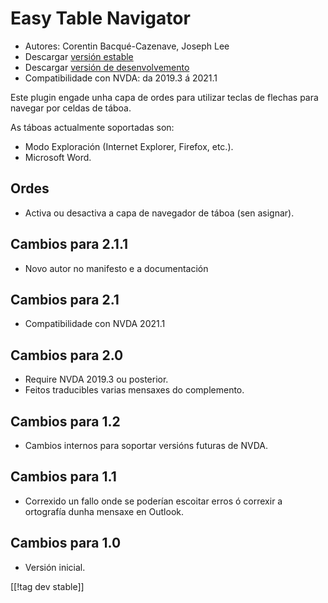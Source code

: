 # Easy Table Navigator #

* Autores: Corentin Bacqué-Cazenave, Joseph Lee
* Descargar [versión estable][1]
* Descargar [versión de desenvolvemento][2]
* Compatibilidade con NVDA: da 2019.3 á 2021.1

Este plugin engade unha capa de ordes para utilizar teclas de flechas para
navegar por celdas de táboa.

As táboas actualmente soportadas son:

* Modo Exploración (Internet Explorer, Firefox, etc.).
* Microsoft Word.

## Ordes

* Activa ou desactiva a capa de navegador de táboa (sen asignar).

## Cambios para 2.1.1

* Novo autor no manifesto e a documentación

## Cambios para 2.1

* Compatibilidade con NVDA 2021.1

## Cambios para 2.0

* Require NVDA 2019.3 ou posterior.
* Feitos traducibles varias mensaxes do complemento.

## Cambios para 1.2

* Cambios internos para soportar versións futuras de NVDA.

## Cambios para 1.1

* Correxido un fallo onde se poderían escoitar erros ó correxir a ortografía
  dunha mensaxe en Outlook.

## Cambios para 1.0

*   Versión inicial.

[[!tag dev stable]]

[1]: https://addons.nvda-project.org/files/get.php?file=etn

[2]: https://addons.nvda-project.org/files/get.php?file=etn-dev
